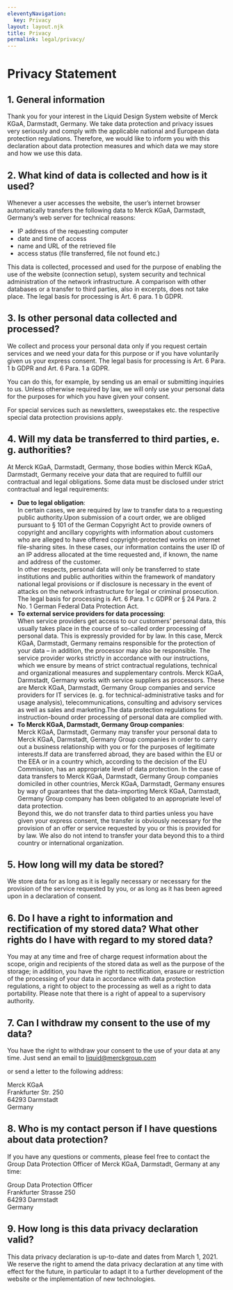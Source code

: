 ```yaml
---
eleventyNavigation:
  key: Privacy
layout: layout.njk
title: Privacy
permalink: legal/privacy/
---
```


# Privacy Statement

## 1. General information
Thank you for your interest in the Liquid Design System website of Merck KGaA, Darmstadt, Germany. We take data protection and privacy issues very seriously and comply with the applicable national and European data protection regulations. Therefore, we would like to inform you with this declaration about data protection measures and which data we may store and how we use this data.

## 2. What kind of data is collected and how is it used?

Whenever a user accesses the website, the user’s internet browser automatically transfers the following data to Merck KGaA, Darmstadt, Germany’s web server for technical reasons:

- IP address of the requesting computer
- date and time of access
- name and URL of the retrieved file
- access status (file transferred, file not found etc.)

This data is collected, processed and used for the purpose of enabling the use of the website (connection setup), system security and technical administration of the network infrastructure. A comparison with other databases or a transfer to third parties, also in excerpts, does not take place. The legal basis for processing is Art. 6 para. 1 b GDPR.

## 3. Is other personal data collected and processed?

We collect and process your personal data only if you request certain services and we need your data for this purpose or if you have voluntarily given us your express consent. The legal basis for processing is Art. 6 Para. 1 b GDPR and Art. 6 Para. 1 a GDPR.

You can do this, for example, by sending us an email or submitting inquiries to us. Unless otherwise required by law, we will only use your personal data for the purposes for which you have given your consent.

For special services such as newsletters, sweepstakes etc. the respective special data protection provisions apply.

## 4. Will my data be transferred to third parties, e. g. authorities?

At Merck KGaA, Darmstadt, Germany, those bodies within Merck KGaA, Darmstadt, Germany receive your data that are required to fulfill our contractual and legal obligations. Some data must be disclosed under strict contractual and legal requirements:

- **Due to legal obligation**: <br/>
In certain cases, we are required by law to transfer data to a requesting public authority.Upon submission of a court order, we are obliged pursuant to § 101 of the German Copyright Act to provide owners of copyright and ancillary copyrights with information about customers who are alleged to have offered copyright-protected works on internet file-sharing sites. In these cases, our information contains the user ID of an IP address allocated at the time requested and, if known, the name and address of the customer. <br/> In other respects, personal data will only be transferred to state institutions and public authorities within the framework of mandatory national legal provisions or if disclosure is necessary in the event of attacks on the network infrastructure for legal or criminal prosecution. The legal basis for processing is Art. 6 Para. 1 c GDPR or § 24 Para. 2 No. 1 German Federal Data Protection Act.
- **To external service providers for data processing**: <br/>
When service providers get access to our customers’ personal data, this usually takes place in the course of so-called order processing of personal data. This is expressly provided for by law. In this case, Merck KGaA, Darmstadt, Germany remains responsible for the protection of your data – in addition, the processor may also be responsible. The service provider works strictly in accordance with our instructions, which we ensure by means of strict contractual regulations, technical and organizational measures and supplementary controls. Merck KGaA, Darmstadt, Germany works with service suppliers as processors. These are Merck KGaA, Darmstadt, Germany Group companies and service providers for IT services (e. g. for technical-administrative tasks and for usage analysis), telecommunications, consulting and advisory services as well as sales and marketing.The data protection regulations for instruction-bound order processing of personal data are complied with.
- **To Merck KGaA, Darmstadt, Germany Group companies**: <br/>
Merck KGaA, Darmstadt, Germany may transfer your personal data to Merck KGaA, Darmstadt, Germany Group companies in order to carry out a business relationship with you or for the purposes of legitimate interests.If data are transferred abroad, they are based within the EU or the EEA or in a country which, according to the decision of the EU Commission, has an appropriate level of data protection. In the case of data transfers to Merck KGaA, Darmstadt, Germany Group companies domiciled in other countries, Merck KGaA, Darmstadt, Germany ensures by way of guarantees that the data-importing Merck KGaA, Darmstadt, Germany Group company has been obligated to an appropriate level of data protection. <br/> Beyond this, we do not transfer data to third parties unless you have given your express consent, the transfer is obviously necessary for the provision of an offer or service requested by you or this is provided for by law. We also do not intend to transfer your data beyond this to a third country or international organization.

## 5. How long will my data be stored?

We store data for as long as it is legally necessary or necessary for the provision of the service requested by you, or as long as it has been agreed upon in a declaration of consent.

## 6. Do I have a right to information and rectification of my stored data? What other rights do I have with regard to my stored data?

You may at any time and free of charge request information about the scope, origin and recipients of the stored data as well as the purpose of the storage; in addition, you have the right to rectification, erasure or restriction of the processing of your data in accordance with data protection regulations, a right to object to the processing as well as a right to data portability. Please note that there is a right of appeal to a supervisory authority.

## 7. Can I withdraw my consent to the use of my data?

You have the right to withdraw your consent to the use of your data at any time. Just send an email to [liquid@merckgroup.com](mailto:liquid@merckgroup.com)

or send a letter to the following address:

Merck KGaA<br/>
Frankfurter Str. 250<br/>
64293 Darmstadt<br/>
Germany

## 8. Who is my contact person if I have questions about data protection?

If you have any questions or comments, please feel free to contact the Group Data Protection Officer of Merck KGaA, Darmstadt, Germany at any time:

Group Data Protection Officer<br/>
Frankfurter Strasse 250<br/>
64293 Darmstadt<br/>
Germany

## 9. How long is this data privacy declaration valid?

This data privacy declaration is up-to-date and dates from March 1, 2021. We reserve the right to amend the data privacy declaration at any time with effect for the future, in particular to adapt it to a further development of the website or the implementation of new technologies.